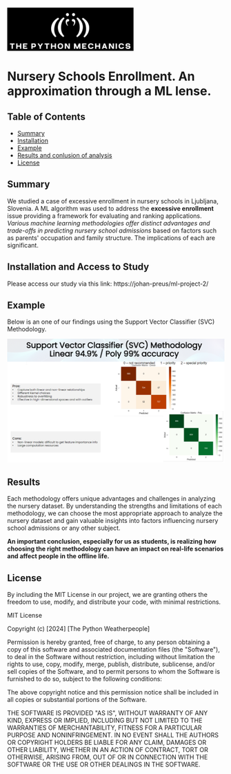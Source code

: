 ![Project Logo](ThePythonMechanics.png) 


# Nursery Schools Enrollment. An approximation through a ML lense.

  
## Table of Contents

- [Summary](#summary)
- [Installation](#installation)
- [Example](#example)
- [Results and conlusion of analysis](#results)
- [License](#license)

## Summary

We studied a case of excessive enrollment in nursery schools in Ljubljana, Slovenia.  A ML algorithm was used to address the **excessive enrollment** issue providing a framework for evaluating and ranking applications​. *Various machine learning methodologies offer distinct advantages and trade-offs in predicting nursery school admissions* based on factors such as parents' occupation and family structure. The implications of each are significant.​

## Installation and Access to Study

Please access our study via this link: https://johan-preus/ml-project-2/

## Example

Below is an one of our findings using the Support Vector Classifier (SVC) Methodology​.

![Example](example.png) 

## Results

Each methodology offers unique advantages and challenges in analyzing the nursery dataset.  By understanding the strengths and limitations of each methodology, we can choose the most appropriate approach to analyze the nursery dataset and gain valuable insights into factors influencing nursery school admissions or any other subject.

**An important conclusion, especially for us as students, is realizing how choosing the right methodology can have an impact on real-life scenarios and affect people in the offline life.** 


## License

By including the MIT License in our project, we are granting others the freedom to use, modify, and distribute your code, with minimal restrictions. 

MIT License

Copyright (c) [2024] [The Python Weatherpeople]

Permission is hereby granted, free of charge, to any person obtaining a copy
of this software and associated documentation files (the "Software"), to deal
in the Software without restriction, including without limitation the rights
to use, copy, modify, merge, publish, distribute, sublicense, and/or sell
copies of the Software, and to permit persons to whom the Software is
furnished to do so, subject to the following conditions:

The above copyright notice and this permission notice shall be included in all
copies or substantial portions of the Software.

THE SOFTWARE IS PROVIDED "AS IS", WITHOUT WARRANTY OF ANY KIND, EXPRESS OR
IMPLIED, INCLUDING BUT NOT LIMITED TO THE WARRANTIES OF MERCHANTABILITY,
FITNESS FOR A PARTICULAR PURPOSE AND NONINFRINGEMENT. IN NO EVENT SHALL THE
AUTHORS OR COPYRIGHT HOLDERS BE LIABLE FOR ANY CLAIM, DAMAGES OR OTHER
LIABILITY, WHETHER IN AN ACTION OF CONTRACT, TORT OR OTHERWISE, ARISING FROM,
OUT OF OR IN CONNECTION WITH THE SOFTWARE OR THE USE OR OTHER DEALINGS IN THE
SOFTWARE.



